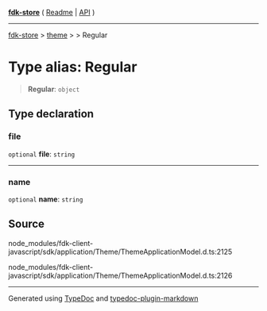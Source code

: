 [**fdk-store**](../../../README.md) ( [Readme](../../../README.md) \| [API](../../../API.md) )

---

[fdk-store](../../../API.md) > [theme](../../README.md) > [<internal>](../README.md) > Regular

# Type alias: Regular

> **Regular**: `object`

## Type declaration

### file

`optional` **file**: `string`

---

### name

`optional` **name**: `string`

## Source

node_modules/fdk-client-javascript/sdk/application/Theme/ThemeApplicationModel.d.ts:2125

node_modules/fdk-client-javascript/sdk/application/Theme/ThemeApplicationModel.d.ts:2126

---

Generated using [TypeDoc](https://typedoc.org/) and [typedoc-plugin-markdown](https://www.npmjs.com/package/typedoc-plugin-markdown)
